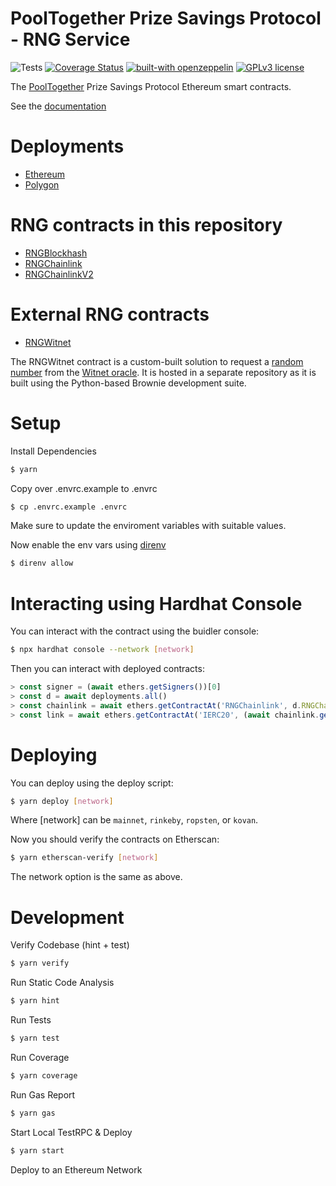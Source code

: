 # PoolTogether Prize Savings Protocol - RNG Service

![Tests](https://github.com/pooltogether/pooltogether-rng-contracts/actions/workflows/main.yml/badge.svg)
[![Coverage Status](https://coveralls.io/repos/github/pooltogether/pooltogether-rng-contracts/badge.svg?branch=master)](https://coveralls.io/github/pooltogether/pooltogether-rng-contracts?branch=master)
[![built-with openzeppelin](https://img.shields.io/badge/built%20with-OpenZeppelin-3677FF)](https://docs.openzeppelin.com/)
[![GPLv3 license](https://img.shields.io/badge/License-GPLv3-blue.svg)](http://perso.crans.org/besson/LICENSE.html)

The [PoolTogether](https://www.pooltogether.com/) Prize Savings Protocol Ethereum smart contracts.

See the [documentation](https://v4.docs.pooltogether.com)

# Deployments

- [Ethereum](https://v4.docs.pooltogether.com/protocol/deployments/rng#ethereum)
- [Polygon](https://v4.docs.pooltogether.com/protocol/deployments/rng#polygon)

# RNG contracts in this repository
- [RNGBlockhash](/contracts/RNGBlockhash.sol)
- [RNGChainlink](/contracts/RNGChainlink.sol)
- [RNGChainlinkV2](/contracts/RNGChainlinkV2.sol)

# External RNG contracts
- [RNGWitnet](https://github.com/drcpu-github/rng-witnet-pooltogether)

The RNGWitnet contract is a custom-built solution to request a [random number](https://docs.witnet.io/smart-contracts/witnet-randomness-oracle) from the [Witnet oracle](https://witnet.io/). It is hosted in a separate repository as it is built using the Python-based Brownie development suite.

# Setup

Install Dependencies

```sh
$ yarn
```

Copy over .envrc.example to .envrc

```sh
$ cp .envrc.example .envrc
```

Make sure to update the enviroment variables with suitable values.

Now enable the env vars using [direnv](https://direnv.net/docs/installation.html)

```sh
$ direnv allow
```

# Interacting using Hardhat Console

You can interact with the contract using the buidler console:

```sh
$ npx hardhat console --network [network]
```

Then you can interact with deployed contracts:

```javascript
> const signer = (await ethers.getSigners())[0]
> const d = await deployments.all()
> const chainlink = await ethers.getContractAt('RNGChainlink', d.RNGChainlink.address, signer)
> const link = await ethers.getContractAt('IERC20', (await chainlink.getLink()), signer)
```

# Deploying

You can deploy using the deploy script:

```sh
$ yarn deploy [network]
```

Where [network] can be `mainnet`, `rinkeby`, `ropsten`, or `kovan`.

Now you should verify the contracts on Etherscan:

```sh
$ yarn etherscan-verify [network]
```

The network option is the same as above.

# Development

Verify Codebase (hint + test)

```sh
$ yarn verify
```

Run Static Code Analysis

```sh
$ yarn hint
```

Run Tests

```sh
$ yarn test
```

Run Coverage

```sh
$ yarn coverage
```

Run Gas Report

```sh
$ yarn gas
```

Start Local TestRPC & Deploy

```sh
$ yarn start
```

Deploy to an Ethereum Network
